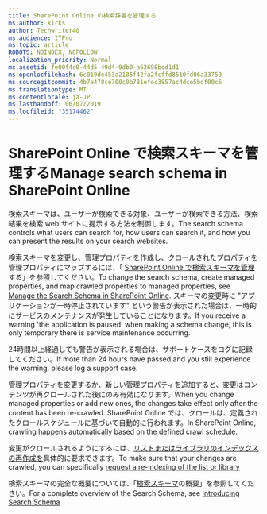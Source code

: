 ```yaml
---
title: SharePoint Online の検索辞書を管理する
ms.author: kirks
author: Techwriter40
ms.audience: ITPro
ms.topic: article
ROBOTS: NOINDEX, NOFOLLOW
localization_priority: Normal
ms.assetid: fe00f4c0-44d5-49d4-9db0-a62698bcd1d1
ms.openlocfilehash: 6c019de453a2185f42fa2fcffd8510fd06a33759
ms.sourcegitcommit: 4b7e478ce700c0b781efec3857ac4dce5bdf00c6
ms.translationtype: MT
ms.contentlocale: ja-JP
ms.lasthandoff: 06/07/2019
ms.locfileid: "35174462"
---
```

# <a name="manage-search-schema-in-sharepoint-online"></a><span data-ttu-id="47d5e-102">SharePoint Online で検索スキーマを管理する</span><span class="sxs-lookup"><span data-stu-id="47d5e-102">Manage search schema in SharePoint Online</span></span>

<span data-ttu-id="47d5e-103">検索スキーマは、ユーザーが検索できる対象、ユーザーが検索できる方法、検索結果を検索 web サイトに提示する方法を制御します。</span><span class="sxs-lookup"><span data-stu-id="47d5e-103">The search schema controls what users can search for, how users can search it, and how you can present the results on your search websites.</span></span> 

<span data-ttu-id="47d5e-104">検索スキーマを変更し、管理プロパティを作成し、クロールされたプロパティを管理プロパティにマップするには、「 [SharePoint Online で検索スキーマを管理](https://docs.microsoft.com/sharepoint/manage-search-schema)する」を参照してください。</span><span class="sxs-lookup"><span data-stu-id="47d5e-104">To change the search schema, create managed properties, and map crawled properties to managed properties, see [Manage the Search Schema in SharePoint Online](https://docs.microsoft.com/sharepoint/manage-search-schema).</span></span> <span data-ttu-id="47d5e-105">スキーマの変更時に "アプリケーションが一時停止されています" という警告が表示された場合は、一時的にサービスのメンテナンスが発生していることになります。</span><span class="sxs-lookup"><span data-stu-id="47d5e-105">If you receive a warning 'the application is paused' when making a schema change, this is only temporary there is service maintenance occurring.</span></span> 

<span data-ttu-id="47d5e-106">24時間以上経過しても警告が表示される場合は、サポートケースをログに記録してください。</span><span class="sxs-lookup"><span data-stu-id="47d5e-106">If more than 24 hours have passed and you still experience the warning, please log a support case.</span></span>

<span data-ttu-id="47d5e-107">管理プロパティを変更するか、新しい管理プロパティを追加すると、変更はコンテンツが再クロールされた後にのみ有効になります。</span><span class="sxs-lookup"><span data-stu-id="47d5e-107">When you change managed properties or add new ones, the changes take effect only after the content has been re-crawled.</span></span> <span data-ttu-id="47d5e-108">SharePoint Online では、クロールは、定義されたクロールスケジュールに基づいて自動的に行われます。</span><span class="sxs-lookup"><span data-stu-id="47d5e-108">In SharePoint Online, crawling happens automatically based on the defined crawl schedule.</span></span>

<span data-ttu-id="47d5e-109">変更がクロールされるようにするには、[リストまたはライブラリのインデックスの再作成を](https://docs.microsoft.com/sharepoint/manage-search-schema#request-re-indexing-of-a-document-library-or-list)具体的に要求できます。</span><span class="sxs-lookup"><span data-stu-id="47d5e-109">To make sure that your changes are crawled, you can specifically [request a re-indexing of the list or library](https://docs.microsoft.com/sharepoint/manage-search-schema#request-re-indexing-of-a-document-library-or-list)</span></span> 

<span data-ttu-id="47d5e-110">検索スキーマの完全な概要については、「[検索スキーマ](https://blogs.technet.microsoft.com/tothesharepoint/2012/11/25/introducing-search-schema-for-sharepoint-2013/)の概要」を参照してください。</span><span class="sxs-lookup"><span data-stu-id="47d5e-110">For a complete overview of the Search Schema, see [Introducing Search Schema](https://blogs.technet.microsoft.com/tothesharepoint/2012/11/25/introducing-search-schema-for-sharepoint-2013/)</span></span> 

